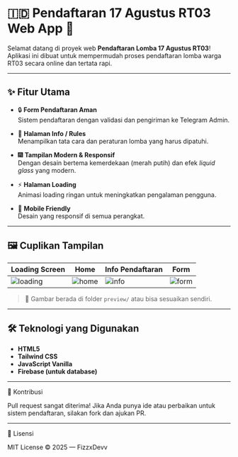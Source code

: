 # 🇮🇩 Pendaftaran 17 Agustus RT03 Web App 🎉

Selamat datang di proyek web **Pendaftaran Lomba 17 Agustus RT03**!  
Aplikasi ini dibuat untuk mempermudah proses pendaftaran lomba warga RT03 secara online dan tertata rapi.

---

## ✨ Fitur Utama

- 🔒 **Form Pendaftaran Aman**  
  Sistem pendaftaran dengan validasi dan pengiriman ke Telegram Admin.

- 📄 **Halaman Info / Rules**  
  Menampilkan tata cara dan peraturan lomba yang harus dipatuhi.

- 🎆 **Tampilan Modern & Responsif**  
  Dengan desain bertema kemerdekaan (merah putih) dan efek *liquid glass* yang modern.

- ⚡ **Halaman Loading**  
  Animasi loading ringan untuk meningkatkan pengalaman pengguna.

- 📱 **Mobile Friendly**  
  Desain yang responsif di semua perangkat.

---

## 🖼️ Cuplikan Tampilan

| Loading Screen | Home | Info Pendaftaran | Form |
|----------------|------|------------------|------|
| ![loading](preview/loading.png) | ![home](preview/home.png) | ![info](preview/info.png) | ![form](preview/form.png) |

> 📁 Gambar berada di folder `preview/` atau bisa sesuaikan sendiri.

---

## 🛠️ Teknologi yang Digunakan

- **HTML5**
- **Tailwind CSS**
- **JavaScript Vanilla**
- **Firebase (untuk database)**

---

🙌 Kontribusi

Pull request sangat diterima!
Jika Anda punya ide atau perbaikan untuk sistem pendaftaran, silakan fork dan ajukan PR.

---

📜 Lisensi

MIT License © 2025 — FizzxDevv
